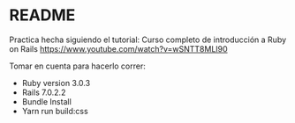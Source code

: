# README

Practica hecha siguiendo el tutorial: Curso completo de introducción a Ruby on Rails
https://www.youtube.com/watch?v=wSNTT8MLI90


Tomar en cuenta para hacerlo correr:

* Ruby version 3.0.3
* Rails 7.0.2.2
* Bundle Install
* Yarn run build:css
